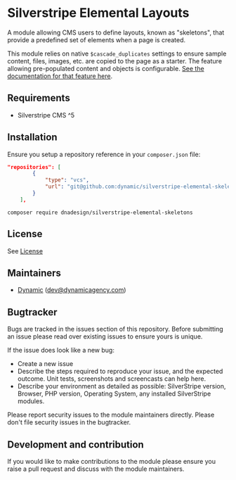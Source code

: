 # Silverstripe Elemental Layouts

A module allowing CMS users to define layouts, known as "skeletons", that provide a predefined set of elements when a page is created.

This module relies on native `$cascade_duplicates` settings to ensure sample content, files, images, etc. are copied to the page as a starter. The feature allowing pre-populated content and objects is configurable. [See the documentation for that feature here]().

## Requirements

- Silverstripe CMS ^5

## Installation

Ensure you setup a repository reference in your `composer.json` file:

```json
"repositories": [
        {
            "type": "vcs",
            "url": "git@github.com:dynamic/silverstripe-elemental-skeletons.git"
        }
    ],
```


`composer require dnadesign/silverstripe-elemental-skeletons`

## License

See [License](LICENSE.md)

## Maintainers
 *  [Dynamic](http://www.dynamicagency.com) (<dev@dynamicagency.com>)

## Bugtracker
Bugs are tracked in the issues section of this repository. Before submitting an issue please read over
existing issues to ensure yours is unique.

If the issue does look like a new bug:

 - Create a new issue
 - Describe the steps required to reproduce your issue, and the expected outcome. Unit tests, screenshots
 and screencasts can help here.
 - Describe your environment as detailed as possible: SilverStripe version, Browser, PHP version,
 Operating System, any installed SilverStripe modules.

Please report security issues to the module maintainers directly. Please don't file security issues in the bugtracker.

## Development and contribution
If you would like to make contributions to the module please ensure you raise a pull request and discuss with the module maintainers.
